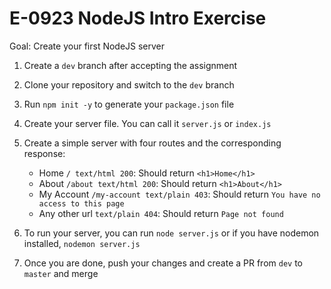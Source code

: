 # E-0923 NodeJS Intro Exercise

Goal: Create your first NodeJS server

1. Create a `dev` branch after accepting the assignment
2. Clone your repository and switch to the `dev` branch
3. Run `npm init -y` to generate your `package.json` file
4. Create your server file. You can call it `server.js` or `index.js`
5. Create a simple server with four routes and the corresponding response:

   - Home `/ text/html 200`: Should return `<h1>Home</h1>`
   - About `/about text/html 200`: Should return `<h1>About</h1>`
   - My Account `/my-account text/plain 403`: Should return `You have no access to this page`
   - Any other url `text/plain 404`: Should return `Page not found`

6. To run your server, you can run `node server.js` or if you have nodemon installed, `nodemon server.js`
7. Once you are done, push your changes and create a PR from `dev` to `master` and merge
